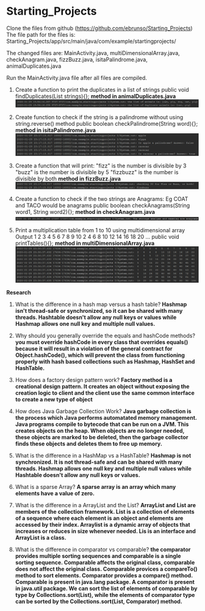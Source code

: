 # Starting_Projects

Clone the files from github (https://github.com/ebrunso/Starting_Projects)
The file path for the files is:
Starting_Projects/app/src/main/java/com/example/startingprojects/

The changed files are: 
MainActivity.java, multiDimensionalArray.java, checkAnagram.java, 
fizzBuzz.java, isitaPalindrome.java, animalDuplicates.java

Run the MainActivity.java file after all files are compiled.

1. Create a function to print the duplicates in a list of strings
   public void findDuplicates(List<String> strings){};
**method in animalDuplicates.java**
![animalDuplicates output](https://raw.githubusercontent.com/ebrunso/Starting_Projects/master/app/src/main/java/com/example/startingprojects/1.%20animal%20duplicates.png)

2. Create function to check if the string is a palindrome without using string.reverse() method
   public boolean checkPalindrome(String word){};
**method in isitaPalindrome.java**
![isitaPalindrome output](https://raw.githubusercontent.com/ebrunso/Starting_Projects/master/app/src/main/java/com/example/startingprojects/2.%20palindrome%20check.png)

3. Create a function that will print:
     "fizz" is the number is divisible by 3
     "buzz" is the number is divisible by 5
     "fizzbuzz" is the number is divisible by both
**method in fizzBuzz.java**
![fizzBuzz output](https://raw.githubusercontent.com/ebrunso/Starting_Projects/master/app/src/main/java/com/example/startingprojects/3.%20fizzbuzz.png)

4.  Create a function to check if the two strings are Anagrams:    Eg COAT and TACO would be anagrams
   public boolean checkAnagrams(String word1, String word2){};
**method in checkAnagram.java**
![checkAnagram output](https://raw.githubusercontent.com/ebrunso/Starting_Projects/master/app/src/main/java/com/example/startingprojects/4.%20anagram.png)

5. Print a multiplication table from 1 to 10 using  multidimensional array
   Output
   1 2 3 4 5 6 7 8 9 10
   2 4 6 8 10 12 14 16 18 20
    ...
 public void printTables(){};
**method in multiDimensionalArray.java**
![multiDimensionalArray output](https://raw.githubusercontent.com/ebrunso/Starting_Projects/master/app/src/main/java/com/example/startingprojects/5.%20multiplication%20tables.png)

**Research**
1. What is the difference in a hash map versus a hash table?
	**Hashmap isn't thread-safe or synchronized, so it can be shared with many threads.
Hashtable doesn't allow any null keys or values while Hashmap allows one null key and multiple null values.**

2. Why should you generally override the equals and hashCode methods?
	**you must override hashCode in every class that overrides equals() because it will result in a violation of the general contract for Object.hashCode(), which will prevent the class from functioning properly with hash based collections such as Hashmap, HashSet and HashTable.**

3. How does a factory design pattern work?
	**Factory method is a creational design pattern. It creates an object without exposing the creation logic to client and the client use the same common interface to create a new type of object**

4. How does Java Garbage Collection Work?
	**Java garbage collection is the process which Java performs automatated memory management. Java programs compile to bytecode that can be run on a JVM. This creates objects on the heap. When objects are no longer needed, these objects are marked to be deleted, then the garbage collector finds these objects and deletes them to free up memory.**

5. What is the difference in a HashMap vs a HashTable?
	**Hashmap is not synchronized. It is not thread-safe and can be shared with many threads.
Hashmap allows one null key and multiple null values while Hashtable doesn't allow any null keys or values.**

6. What is a sparse Array?
	**A sparse array is an array which many elements have a value of zero.**

7. What is the difference in a ArrayList and the List?
	**ArrayList and List are members of the collection framework. List is a collection of elements of a sequence where each element is an object and elements are accessed by their index. Arraylist is a dynamic array of objects that increases or reduces in size whenever needed. Lis is an interface and ArrayList is a class.**

8. What is the difference in comparator vs comparable?
	**the comparator provides multiple sorting sequences and comparable is a single sorting sequence. Comparable affects the original class, comparable does not affect the original class. Comparable provices a compareTo() method to sort elements. Comparator provides a compare() method. Comparable is present in java.lang package. A comparator is present in java.util package. We can sort the list of elements of comparable by type by Collections.sort(List), while the elements of comparator type can be sorted by the Collections.sort(List, Comparator) method.**
